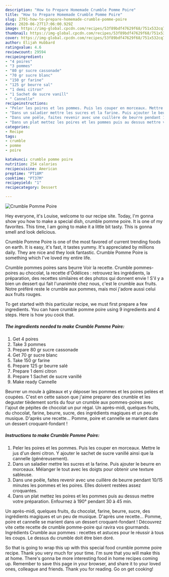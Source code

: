 ```yaml
---
description: "How to Prepare Homemade Crumble Pomme Poire"
title: "How to Prepare Homemade Crumble Pomme Poire"
slug: 2791-how-to-prepare-homemade-crumble-pomme-poire
date: 2020-06-27T17:06:00.929Z
image: https://img-global.cpcdn.com/recipes/53f89bdf47629f68/751x532cq70/crumble-pomme-poire-photo-principale-de-la-recette.jpg
thumbnail: https://img-global.cpcdn.com/recipes/53f89bdf47629f68/751x532cq70/crumble-pomme-poire-photo-principale-de-la-recette.jpg
cover: https://img-global.cpcdn.com/recipes/53f89bdf47629f68/751x532cq70/crumble-pomme-poire-photo-principale-de-la-recette.jpg
author: Elijah Hubbard
ratingvalue: 4.6
reviewcount: 29594
recipeingredient:
- "4 poires"
- "3 pommes"
- "80 gr sucre cassonade"
- "70 gr sucre blanc"
- "150 gr farine"
- "125 gr beurre sal"
- "1 demi citron"
- "1 Sachet de sucre vanill"
- " Cannelle"
recipeinstructions:
- "Peler les poires et les pommes. Puis les couper en morceaux. Mettre le jus d&#39;un demi citron. Y ajouter le sachet de sucre vanillé ainsi que la cannelle (généreusement)."
- "Dans un saladier mettre les sucres et la farine. Puis ajouter le beurre en morceaux. Mélanger le tout avec les doigts pour obtenir une texture sableuse."
- "Dans une poêle, faites revenir avec une cuillère de beurre pendant 10/15 minutes les pommes et les poires. Elles doivent restées assez croquantes."
- "Dans un plat mettez les poires et les pommes puis au dessus mettre votre préparation. Enfournez à 190° pendant 30 à 45 min."
categories:
- Recipe
tags:
- crumble
- pomme
- poire

katakunci: crumble pomme poire 
nutrition: 254 calories
recipecuisine: American
preptime: "PT18M"
cooktime: "PT37M"
recipeyield: "1"
recipecategory: Dessert

---
```



![Crumble Pomme Poire](https://img-global.cpcdn.com/recipes/53f89bdf47629f68/751x532cq70/crumble-pomme-poire-photo-principale-de-la-recette.jpg)

Hey everyone, it's Louise, welcome to our recipe site. Today, I'm gonna show you how to make a special dish, crumble pomme poire. It is one of my favorites. This time, I am going to make it a little bit tasty. This is gonna smell and look delicious.

Crumble Pomme Poire is one of the most favored of current trending foods on earth. It is easy, it's fast, it tastes yummy. It's appreciated by millions daily. They are nice and they look fantastic. Crumble Pomme Poire is something which I've loved my entire life.

Crumble pommes poires sans beurre Voir la recette. Crumble pommes-poires au chocolat, la recette d&#39;Ôdélices : retrouvez les ingrédients, la préparation, des recettes similaires et des photos qui donnent envie ! S&#39;il y a bien un dessert qui fait l&#39;unanimité chez nous, c&#39;est le crumble aux fruits. Notre préféré reste le crumble aux pommes, mais moi j&#39;adore aussi celui aux fruits rouges.


To get started with this particular recipe, we must first prepare a few ingredients. You can have crumble pomme poire using 9 ingredients and 4 steps. Here is how you cook that.

<!--inarticleads1-->

##### The ingredients needed to make Crumble Pomme Poire:

1. Get 4 poires
1. Take 3 pommes
1. Prepare 80 gr sucre cassonade
1. Get 70 gr sucre blanc
1. Take 150 gr farine
1. Prepare 125 gr beurre salé
1. Prepare 1 demi citron
1. Prepare 1 Sachet de sucre vanillé
1. Make ready  Cannelle


Beurrer un moule à gâteaux et y déposer les pommes et les poires pelées et coupées. C&#39;est en cette saison que j&#39;aime preparer des crumble et les deguster tièdement sortis du four un crumble aux pommes-poires avec l&#39;ajout de pépites de chocolat un pur régal. Un après-midi, quelques fruits, du chocolat, farine, beurre, sucre, des ingrédients magiques et un peu de musique. D&#39;après une recette… Pomme, poire et cannelle se marient dans un dessert croquant-fondant ! 

<!--inarticleads2-->

##### Instructions to make Crumble Pomme Poire:

1. Peler les poires et les pommes. Puis les couper en morceaux. Mettre le jus d&#39;un demi citron. Y ajouter le sachet de sucre vanillé ainsi que la cannelle (généreusement).
1. Dans un saladier mettre les sucres et la farine. Puis ajouter le beurre en morceaux. Mélanger le tout avec les doigts pour obtenir une texture sableuse.
1. Dans une poêle, faites revenir avec une cuillère de beurre pendant 10/15 minutes les pommes et les poires. Elles doivent restées assez croquantes.
1. Dans un plat mettez les poires et les pommes puis au dessus mettre votre préparation. Enfournez à 190° pendant 30 à 45 min.


Un après-midi, quelques fruits, du chocolat, farine, beurre, sucre, des ingrédients magiques et un peu de musique. D&#39;après une recette… Pomme, poire et cannelle se marient dans un dessert croquant-fondant ! Découvrez vite cette recette de crumble pomme-poire qui ravira vos gourmands. Ingrédients  Crumble aux pommes : recettes et astuces pour le réussir à tous les coups. Le dessus du crumble doit être bien doré. 

So that is going to wrap this up with this special food crumble pomme poire recipe. Thank you very much for your time. I'm sure that you will make this at home. There's gonna be more interesting food in home recipes coming up. Remember to save this page in your browser, and share it to your loved ones, colleague and friends. Thank you for reading. Go on get cooking!
